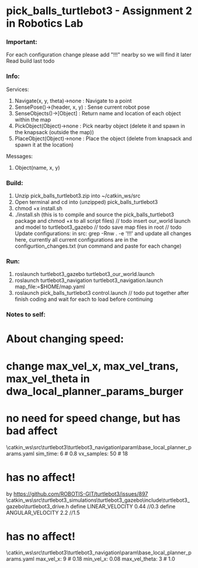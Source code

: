 # pick_balls_turtlebot3 - Assignment 2 in Robotics Lab

### Important:
For each configuration change please add "!!!" nearby so we will find it later
Read build last todo

### Info:
Services:
1. Navigate(x, y, theta)->none		: Navigate to a point
2. SensePose()->(header, x, y)		: Sense current robot pose
3. SenseObjects()->[Object]	      : Return name and location of each object within the map
4. PickObject(Object)->none	      : Pick nearby object (delete it and spawn in the knapsack (outside the map))
5. PlaceObject(Object)->none	: Place the object (delete from knapsack and spawn it at the location)

Messages:
1. Object(name, x, y)

### Build:
1. Unzip pick_balls_turtlebot3.zip into ~/catkin_ws/src
2. Open terminal and cd into (unzipped) pick_balls_turtlebot3
3. chmod +x install.sh
4. ./install.sh (this is to compile and source the pick_balls_turtlebot3 package and chmod +x to all script files)
// todo insert our_world launch and model to turtlebot3_gazebo
// todo save map files in root
// todo Update configurations:
  in src: grep -Rnw . -e '!!!'
  and update all changes here, currently all current configurations are in the configurtion_changes.txt (run command and paste for each change)

### Run:
1. roslaunch turtlebot3_gazebo turtlebot3_our_world.launch
2. roslaunch turtlebot3_navigation turtlebot3_navigation.launch map_file:=$HOME/map.yaml
3. roslaunch pick_balls_turtlebot3 control.launch
// todo put together after finish coding and wait for each to load before continuing

### Notes to self:
# About changing speed:
# change max_vel_x, max_vel_trans, max_vel_theta in dwa_local_planner_params_burger

# no need for speed change, but has bad affect
\catkin_ws\src\turtlebot3\turtlebot3_navigation\param\base_local_planner_params.yaml
  sim_time: 6 # 0.8
  vx_samples: 50 # 18

# has no affect!
by https://github.com/ROBOTIS-GIT/turtlebot3/issues/897
\catkin_ws\src\turtlebot3_simulations\turtlebot3_gazebo\include\turtlebot3_gazebo\turtlebot3_drive.h
 define LINEAR_VELOCITY  0.44 //0.3
 define ANGULAR_VELOCITY 2.2  //1.5

# has no affect!
\catkin_ws\src\turtlebot3\turtlebot3_navigation\param\base_local_planner_params.yaml
  max_vel_x: 9 # 0.18
  min_vel_x: 0.08
  max_vel_theta:  3 # 1.0